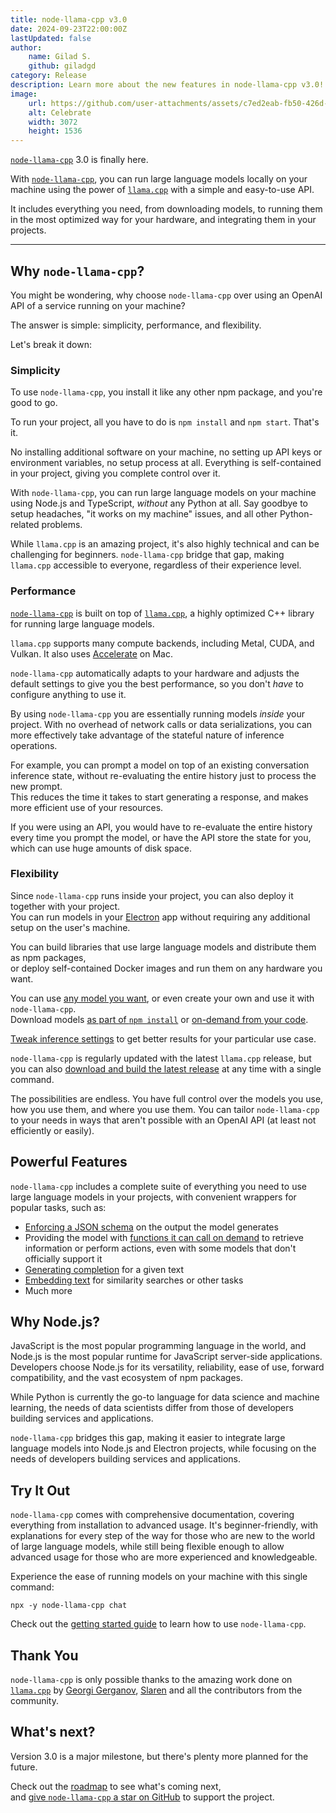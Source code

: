 ```yaml
---
title: node-llama-cpp v3.0
date: 2024-09-23T22:00:00Z
lastUpdated: false
author:
    name: Gilad S.
    github: giladgd
category: Release
description: Learn more about the new features in node-llama-cpp v3.0!
image:
    url: https://github.com/user-attachments/assets/c7ed2eab-fb50-426d-9019-aed40147f30e
    alt: Celebrate
    width: 3072
    height: 1536
---
```

[`node-llama-cpp`](https://node-llama-cpp.withcat.ai) 3.0 is finally here.

With [`node-llama-cpp`](https://node-llama-cpp.withcat.ai), you can run large language models locally on your machine using the power of [`llama.cpp`](https://github.com/ggerganov/llama.cpp) with a simple and easy-to-use API.

It includes everything you need, from downloading models, to running them in the most optimized way for your hardware, and integrating them in your projects.

---

## Why `node-llama-cpp`?
You might be wondering, why choose `node-llama-cpp` over using an OpenAI API of a service running on your machine?

The answer is simple: simplicity, performance, and flexibility.

Let's break it down:

### Simplicity
To use `node-llama-cpp`, you install it like any other npm package, and you're good to go.

To run your project, all you have to do is `npm install` and `npm start`. That's it.

No installing additional software on your machine, no setting up API keys or environment variables, no setup process at all.
Everything is self-contained in your project, giving you complete control over it.

With `node-llama-cpp`, you can run large language models on your machine using Node.js and TypeScript, _without_ any Python at all.
Say goodbye to setup headaches, "it works on my machine" issues, and all other Python-related problems.

While `llama.cpp` is an amazing project, it's also highly technical and can be challenging for beginners.
`node-llama-cpp` bridge that gap, making `llama.cpp` accessible to everyone, regardless of their experience level.

### Performance
[`node-llama-cpp`](https://node-llama-cpp.withcat.ai) is built on top of [`llama.cpp`](https://github.com/ggerganov/llama.cpp), a highly optimized C++ library for running large language models.

`llama.cpp` supports many compute backends, including Metal, CUDA, and Vulkan. It also uses [Accelerate](https://developer.apple.com/accelerate/) on Mac.

`node-llama-cpp` automatically adapts to your hardware and adjusts the default settings to give you the best performance,
so you don't _have_ to configure anything to use it.

By using `node-llama-cpp` you are essentially running models _inside_ your project.
With no overhead of network calls or data serializations,
you can more effectively take advantage of the stateful nature of inference operations.

For example, you can prompt a model on top of an existing conversation inference state,
without re-evaluating the entire history just to process the new prompt.
<br/>
This reduces the time it takes to start generating a response, and makes more efficient use of your resources.

If you were using an API, you would have to re-evaluate the entire history every time you prompt the model,
or have the API store the state for you, which can use huge amounts of disk space.

### Flexibility
Since `node-llama-cpp` runs inside your project, you can also deploy it together with your project.
<br/>
You can run models in your [Electron](../guide/electron.md) app without requiring any additional setup on the user's machine.

You can build libraries that use large language models and distribute them as npm packages,
<br/>
or deploy self-contained Docker images and run them on any hardware you want.

You can use [any model you want](../guide/choosing-a-model.md), or even create your own and use it with `node-llama-cpp`.
<br/>
Download models [as part of `npm install`](../guide/downloading-models.md) or [on-demand from your code](../guide/downloading-models.md#programmatic).

[Tweak inference settings](../guide/chat-session.md#repeat-penalty) to get better results for your particular use case.

`node-llama-cpp` is regularly updated with the latest `llama.cpp` release,
but you can also [download and build the latest release](../guide/building-from-source.md#download-new-release) at any time with a single command.

The possibilities are endless.
You have full control over the models you use, how you use them, and where you use them.
You can tailor `node-llama-cpp` to your needs in ways that aren't possible with an OpenAI API (at least not efficiently or easily).

## Powerful Features
`node-llama-cpp` includes a complete suite of everything you need to use large language models in your projects,
with convenient wrappers for popular tasks, such as:
* [Enforcing a JSON schema](../guide/chat-session.md#response-json-schema) on the output the model generates
* Providing the model with [functions it can call on demand](../guide/chat-session.md#function-calling) to retrieve information or perform actions, even with some models that don't officially support it
* [Generating completion](../guide/text-completion.md) for a given text
* [Embedding text](../guide/embedding.md) for similarity searches or other tasks
* Much more

## Why Node.js?
JavaScript is the most popular programming language in the world, and Node.js is the most popular runtime for JavaScript server-side applications.
Developers choose Node.js for its versatility, reliability, ease of use, forward compatibility, and the vast ecosystem of npm packages.

While Python is currently the go-to language for data science and machine learning,
the needs of data scientists differ from those of developers building services and applications.

`node-llama-cpp` bridges this gap, making it easier to integrate large language models into Node.js and Electron projects,
while focusing on the needs of developers building services and applications.

## Try It Out
`node-llama-cpp` comes with comprehensive documentation, covering everything from installation to advanced usage.
It's beginner-friendly, with explanations for every step of the way for those who are new to the world of large language models,
while still being flexible enough to allow advanced usage for those who are more experienced and knowledgeable.

Experience the ease of running models on your machine with this single command:
```shell
npx -y node-llama-cpp chat
```

Check out the [getting started guide](../guide/index.md) to learn how to use `node-llama-cpp`.

## Thank You
`node-llama-cpp` is only possible thanks to the amazing work done on [`llama.cpp`](https://github.com/ggerganov/llama.cpp) by [Georgi Gerganov](https://github.com/ggerganov), [Slaren](https://github.com/slaren) and all the contributors from the community.

## What's next?
Version 3.0 is a major milestone, but there's plenty more planned for the future.

Check out the [roadmap](https://github.com/orgs/withcatai/projects/1) to see what's coming next,
<br />
and [give `node-llama-cpp` a star on GitHub](https://github.com/withcatai/node-llama-cpp) to support the project.

